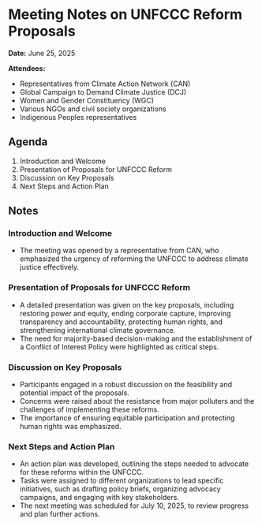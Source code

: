 # Meeting Notes on UNFCCC Reform Proposals

**Date:** June 25, 2025

**Attendees:**
- Representatives from Climate Action Network (CAN)
- Global Campaign to Demand Climate Justice (DCJ)
- Women and Gender Constituency (WGC)
- Various NGOs and civil society organizations
- Indigenous Peoples representatives

## Agenda
1. Introduction and Welcome
2. Presentation of Proposals for UNFCCC Reform
3. Discussion on Key Proposals
4. Next Steps and Action Plan

## Notes

### Introduction and Welcome
- The meeting was opened by a representative from CAN, who emphasized the urgency of reforming the UNFCCC to address climate justice effectively.

### Presentation of Proposals for UNFCCC Reform
- A detailed presentation was given on the key proposals, including restoring power and equity, ending corporate capture, improving transparency and accountability, protecting human rights, and strengthening international climate governance.
- The need for majority-based decision-making and the establishment of a Conflict of Interest Policy were highlighted as critical steps.

### Discussion on Key Proposals
- Participants engaged in a robust discussion on the feasibility and potential impact of the proposals.
- Concerns were raised about the resistance from major polluters and the challenges of implementing these reforms.
- The importance of ensuring equitable participation and protecting human rights was emphasized.

### Next Steps and Action Plan
- An action plan was developed, outlining the steps needed to advocate for these reforms within the UNFCCC.
- Tasks were assigned to different organizations to lead specific initiatives, such as drafting policy briefs, organizing advocacy campaigns, and engaging with key stakeholders.
- The next meeting was scheduled for July 10, 2025, to review progress and plan further actions.
